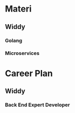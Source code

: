 # Materi

## Widdy

### Golang

### Microservices

# Career Plan

## Widdy

### Back End Expert Developer
